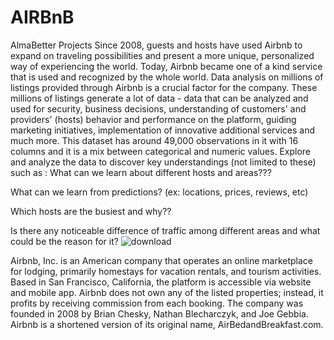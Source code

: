 # AIRBnB
AlmaBetter Projects
Since 2008, guests and hosts have used Airbnb to expand on traveling possibilities and present a more unique, personalized way of experiencing the world. Today, Airbnb became one of a kind service that is used and recognized by the whole world. Data analysis on millions of listings provided through Airbnb is a crucial factor for the company. These millions of listings generate a lot of data - data that can be analyzed and used for security, business decisions, understanding of customers' and providers' (hosts) behavior and performance on the platform, guiding marketing initiatives, implementation of innovative additional services and much more. This dataset has around 49,000 observations in it with 16 columns and it is a mix between categorical and numeric values. Explore and analyze the data to discover key understandings (not limited to these) such as : What can we learn about different hosts and areas???

What can we learn from predictions? (ex: locations, prices, reviews, etc)

Which hosts are the busiest and why??

Is there any noticeable difference of traffic among different areas and what could be the reason for it?
![download](https://user-images.githubusercontent.com/109813094/182100502-52a14ac4-82a7-4ff1-9a8e-6b33de66d0d2.png)



Airbnb, Inc. is an American company that operates an online marketplace for lodging, primarily homestays for vacation rentals, and tourism activities. Based in San Francisco, California, the platform is accessible via website and mobile app. Airbnb does not own any of the listed properties; instead, it profits by receiving commission from each booking. The company was founded in 2008 by Brian Chesky, Nathan Blecharczyk, and Joe Gebbia. Airbnb is a shortened version of its original name, AirBedandBreakfast.com.
